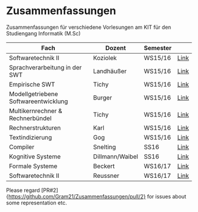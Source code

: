 # Zusammenfassungen
Zusammenfassungen für verschiedene Vorlesungen am KIT für den Studiengang Informatik (M.Sc)

|Fach|Dozent|Semester| |
|---|---|---|---|
|Softwaretechnik II                  |Koziolek       |WS15/16|[Link](swt2/Koziolek/Zusammenfassung.md)|
|Sprachverarbeitung in der SWT       |Landhäußer     |WS15/16|[Link](SiS/Zusammenfassung.md)|
|Empirische SWT                      |Tichy          |WS15/16|[Link](ESWT/Zusammenfassung.md)|
|Modellgetriebene Softwareentwicklung|Burger         |WS15/16|[Link](mdsd/Zusammenfassung.md)|
|Multikernrechner & Rechnerbündel    |Tichy          |WS15/16|[Link](multikern/Zusammenfassung.md)|
|Rechnerstrukturen                   |Karl           |WS15/16|[Link](rechnerstrukturen/Zusammenfassung.md)|
|Textindizierung                     |Gog            |WS15/16|[Link](textindizierung/Zusammenfassung.md)|
|Compiler                            |Snelting       |SS16   |[Link](compiler/Zusammenfassung.md)|
|Kognitive Systeme                   |Dillmann/Waibel|SS16   |[Link](kogsys/Zusammenfassung.md)|
|Formale Systeme                     |Beckert        |WS16/17|[Link](formsys/zusammenfassung.md)|
|Softwaretechnik II                  |Reussner       |WS16/17|[Link](swt2/Reussner/Zusammenfassung.md)|

Please regard [PR#2]{https://github.com/Gram21/Zusammenfassungen/pull/2} for issues about some representation etc.
